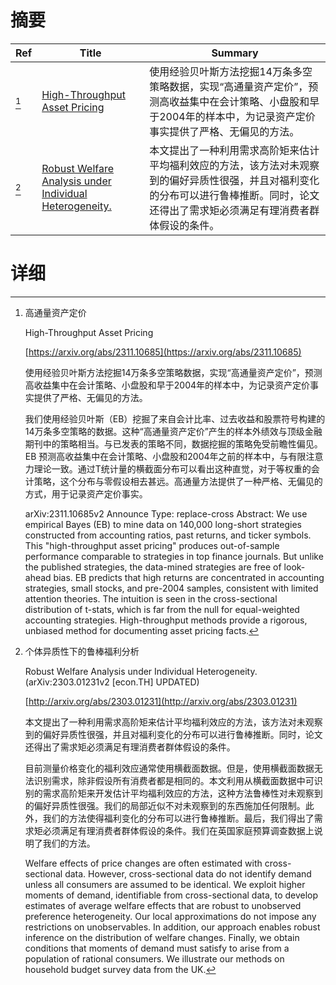 # 摘要

| Ref | Title | Summary |
| --- | --- | --- |
| [^1] | [High-Throughput Asset Pricing](https://arxiv.org/abs/2311.10685) | 使用经验贝叶斯方法挖掘14万条多空策略数据，实现“高通量资产定价”，预测高收益集中在会计策略、小盘股和早于2004年的样本中，为记录资产定价事实提供了严格、无偏见的方法。 |
| [^2] | [Robust Welfare Analysis under Individual Heterogeneity.](http://arxiv.org/abs/2303.01231) | 本文提出了一种利用需求高阶矩来估计平均福利效应的方法，该方法对未观察到的偏好异质性很强，并且对福利变化的分布可以进行鲁棒推断。同时，论文还得出了需求矩必须满足有理消费者群体假设的条件。 |

# 详细

[^1]: 高通量资产定价

    High-Throughput Asset Pricing

    [https://arxiv.org/abs/2311.10685](https://arxiv.org/abs/2311.10685)

    使用经验贝叶斯方法挖掘14万条多空策略数据，实现“高通量资产定价”，预测高收益集中在会计策略、小盘股和早于2004年的样本中，为记录资产定价事实提供了严格、无偏见的方法。

    

    我们使用经验贝叶斯（EB）挖掘了来自会计比率、过去收益和股票符号构建的14万条多空策略的数据。这种“高通量资产定价”产生的样本外绩效与顶级金融期刊中的策略相当。与已发表的策略不同，数据挖掘的策略免受前瞻性偏见。EB 预测高收益集中在会计策略、小盘股和2004年之前的样本中，与有限注意力理论一致。通过T统计量的横截面分布可以看出这种直觉，对于等权重的会计策略，这个分布与零假设相去甚远。高通量方法提供了一种严格、无偏见的方式，用于记录资产定价事实。

    arXiv:2311.10685v2 Announce Type: replace-cross  Abstract: We use empirical Bayes (EB) to mine data on 140,000 long-short strategies constructed from accounting ratios, past returns, and ticker symbols. This "high-throughput asset pricing" produces out-of-sample performance comparable to strategies in top finance journals. But unlike the published strategies, the data-mined strategies are free of look-ahead bias. EB predicts that high returns are concentrated in accounting strategies, small stocks, and pre-2004 samples, consistent with limited attention theories. The intuition is seen in the cross-sectional distribution of t-stats, which is far from the null for equal-weighted accounting strategies. High-throughput methods provide a rigorous, unbiased method for documenting asset pricing facts.
    
[^2]: 个体异质性下的鲁棒福利分析

    Robust Welfare Analysis under Individual Heterogeneity. (arXiv:2303.01231v2 [econ.TH] UPDATED)

    [http://arxiv.org/abs/2303.01231](http://arxiv.org/abs/2303.01231)

    本文提出了一种利用需求高阶矩来估计平均福利效应的方法，该方法对未观察到的偏好异质性很强，并且对福利变化的分布可以进行鲁棒推断。同时，论文还得出了需求矩必须满足有理消费者群体假设的条件。

    

    目前测量价格变化的福利效应通常使用横截面数据。但是，使用横截面数据无法识别需求，除非假设所有消费者都是相同的。本文利用从横截面数据中可识别的需求高阶矩来开发估计平均福利效应的方法，这种方法鲁棒性对未观察到的偏好异质性很强。我们的局部近似不对未观察到的东西施加任何限制。此外，我们的方法使得福利变化的分布可以进行鲁棒推断。最后，我们得出了需求矩必须满足有理消费者群体假设的条件。我们在英国家庭预算调查数据上说明了我们的方法。

    Welfare effects of price changes are often estimated with cross-sectional data. However, cross-sectional data do not identify demand unless all consumers are assumed to be identical. We exploit higher moments of demand, identifiable from cross-sectional data, to develop estimates of average welfare effects that are robust to unobserved preference heterogeneity. Our local approximations do not impose any restrictions on unobservables. In addition, our approach enables robust inference on the distribution of welfare changes. Finally, we obtain conditions that moments of demand must satisfy to arise from a population of rational consumers. We illustrate our methods on household budget survey data from the UK.
    

